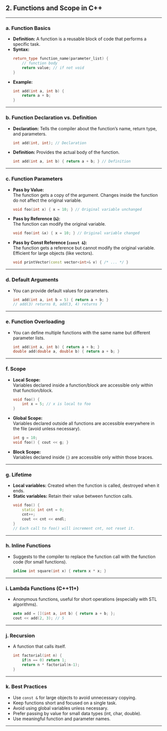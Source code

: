 ## 2. Functions and Scope in C++

---

### a. Function Basics

- **Definition:** A function is a reusable block of code that performs a specific task.
- **Syntax:**
  ```cpp
  return_type function_name(parameter_list) {
      // function body
      return value; // if not void
  }
  ```
- **Example:**
  ```cpp
  int add(int a, int b) {
      return a + b;
  }
  ```

---

### b. Function Declaration vs. Definition

- **Declaration:** Tells the compiler about the function’s name, return type, and parameters.
  ```cpp
  int add(int, int); // Declaration
  ```
- **Definition:** Provides the actual body of the function.
  ```cpp
  int add(int a, int b) { return a + b; } // Definition
  ```

---

### c. Function Parameters

- **Pass by Value:**  
  The function gets a copy of the argument. Changes inside the function do not affect the original variable.
  ```cpp
  void foo(int x) { x = 10; } // Original variable unchanged
  ```
- **Pass by Reference (`&`):**  
  The function can modify the original variable.
  ```cpp
  void foo(int &x) { x = 10; } // Original variable changed
  ```
- **Pass by Const Reference (`const &`):**  
  The function gets a reference but cannot modify the original variable. Efficient for large objects (like vectors).
  ```cpp
  void printVector(const vector<int>& v) { /* ... */ }
  ```

---

### d. Default Arguments

- You can provide default values for parameters.
  ```cpp
  int add(int a, int b = 5) { return a + b; }
  // add(3) returns 8, add(3, 4) returns 7
  ```

---

### e. Function Overloading

- You can define multiple functions with the same name but different parameter lists.
  ```cpp
  int add(int a, int b) { return a + b; }
  double add(double a, double b) { return a + b; }
  ```

---

### f. Scope

- **Local Scope:**  
  Variables declared inside a function/block are accessible only within that function/block.
  ```cpp
  void foo() {
      int x = 5; // x is local to foo
  }
  ```
- **Global Scope:**  
  Variables declared outside all functions are accessible everywhere in the file (avoid unless necessary).
  ```cpp
  int g = 10;
  void foo() { cout << g; }
  ```
- **Block Scope:**  
  Variables declared inside `{}` are accessible only within those braces.

---

### g. Lifetime

- **Local variables:** Created when the function is called, destroyed when it ends.
- **Static variables:** Retain their value between function calls.
  ```cpp
  void foo() {
      static int cnt = 0;
      cnt++;
      cout << cnt << endl;
  }
  // Each call to foo() will increment cnt, not reset it.
  ```

---

### h. Inline Functions

- Suggests to the compiler to replace the function call with the function code (for small functions).
  ```cpp
  inline int square(int x) { return x * x; }
  ```

---

### i. Lambda Functions (C++11+)

- Anonymous functions, useful for short operations (especially with STL algorithms).
  ```cpp
  auto add = [](int a, int b) { return a + b; };
  cout << add(2, 3); // 5
  ```

---

### j. Recursion

- A function that calls itself.
  ```cpp
  int factorial(int n) {
      if(n == 0) return 1;
      return n * factorial(n-1);
  }
  ```

---

### k. Best Practices

- Use `const &` for large objects to avoid unnecessary copying.
- Keep functions short and focused on a single task.
- Avoid using global variables unless necessary.
- Prefer passing by value for small data types (int, char, double).
- Use meaningful function and parameter names.

---
